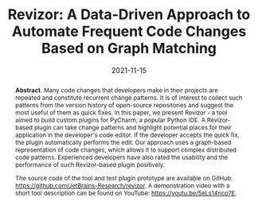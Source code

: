 ---
title: "Revizor: A Data-Driven Approach to Automate Frequent Code Changes Based on Graph Matching"
authors: '<i>Oleg Smirnov, Artyom Lobanov, Yaroslav Golubev, Elena Tikhomirova, and Timofey Bryksin</i>'
status: "published"
collection: publications
permalink: /publication/2021-11-15-revizor
date: 2021-11-15
venue: "proceedings of <b>ASE'21</b>"
pdf: 'https://arxiv.org/pdf/2108.11199.pdf'
tool: 'https://github.com/JetBrains-Research/revizor'
video: 'https://www.youtube.com/watch?v=5eLs14nco7E'
paperurl: 'https://doi.org/10.1109/ASE51524.2021.9678635'
count: 'C12'
abstract: "<p><b>Abstract</b>. Many code changes that developers make in their projects are repeated and constitute recurrent change patterns. It is of interest to collect such patterns from the version history of open-source repositories and suggest the most useful of them as quick fixes. In this paper, we present Revizor - a tool aimed to build custom plugins for PyCharm, a popular Python IDE. A Revizor-based plugin can take change patterns and highlight potential places for their application in the developer's code editor. If the developer accepts the quick fix, the plugin automatically performs the edit. Our approach uses a graph-based representation of code changes, which allows it to support complex distributed code patterns. Experienced developers have also rated the usability and the performance of such Revizor-based plugin positively.</p><p>The source code of the tool and test plugin prototype are available on GitHub: <a href='https://github.com/JetBrains-Research/revizor'>https://github.com/JetBrains-Research/revizor</a>. A demonstration video with a short tool description can be found on YouTube: <a href='https://youtu.be/5eLs14nco7E'>https://youtu.be/5eLs14nco7E</a>.</p>"
---